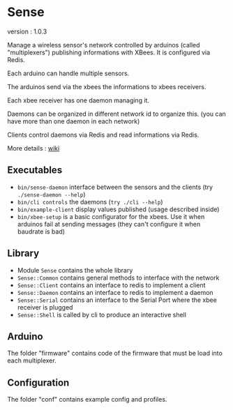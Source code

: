 Sense
=====
version : 1.0.3

Manage a wireless sensor's network controlled by arduinos (called "multiplexers") publishing informations with XBees. It is configured via Redis.

Each arduino can handle multiple sensors.

The arduinos send via the xbees the informations to xbees receivers.

Each xbee receiver has one daemon managing it.

Daemons can be organized in different network id to organize this. (you can have more than one daemon in each network)

Clients control daemons via Redis and read informations via Redis.

More details : [wiki](http://doku.erasme.org/doku.php?id=projets:sense:start)

Executables
-----------
 - `bin/sense-daemon` interface between the sensors and the clients (try `./sense-daemon --help`)
 - `bin/cli controls` the daemons (`try ./cli --help`)
 - `bin/example-client` display values published (usage described inside)
 - `bin/xbee-setup` is a basic configurator for the xbees. Use it when arduinos fail at sending messages (they can't configure it when baudrate is bad)
 
Library
-------
 - Module `Sense` contains the whole library
 - `Sense::Common` contains general methods to interface with the network
 - `Sense::Client` contains an interface to redis to implement a client
 - `Sense::Daemon` contains an interface to redis to implement a daemon
 - `Sense::Serial` contains an interface to the Serial Port where the xbee receiver is plugged
 - `Sense::Shell` is called by cli to produce an interactive shell

Arduino
-------
The folder "firmware" contains code of the firmware that must be load into each multiplexer.

Configuration
-------------
The folder "conf" contains example config and profiles.
